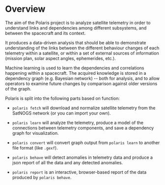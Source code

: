 # Overview

The aim of the Polaris project is to analyze satellite telemetry in
order to understand links and dependencies among different subsystems,
and between the spacecraft and its context.

It produces a data-driven analysis that should be able to demonstrate
understanding of the links between the different behaviour changes
of each telemetry within a satellite, or within a set of external
sources of information (mission plan, solar aspect angles,
ephemerides, etc.).

Machine learning is used to learn the dependencies and correlations
happening within a spacecraft.  The acquired knowledge is stored in a
dependency graph (e.g. Bayesian network) -- both for analysis, and to
allow operators to examine future changes by comparison against older
versions of the graph.

Polaris is split into the following parts based on function:

- `polaris fetch` will download and normalize satellite telemetry from
  the SatNOGS network (or you can import your own).

- `polaris learn` will analyze the telemetry, produce a model of the
  connections between telemetry components, and save a dependency
  graph for visualization.

- `polaris convert` will convert graph output from `polaris learn` to
  another file format (like `.gexf`).

- `polaris behave` will detect anomalies in telemetry data and produce
  a json report of all the data and any detected anomalies.

- `polaris report` is an interactive, browser-based report of the data
  produced by `polaris behave`.

